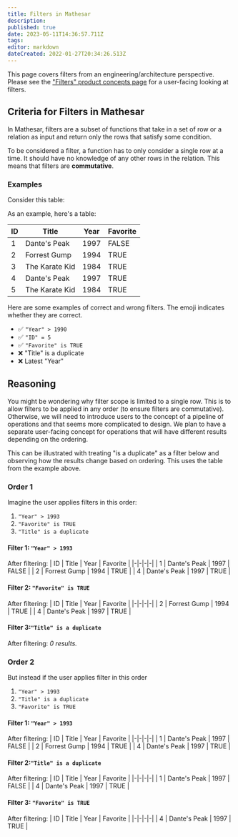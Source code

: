 ```yaml
---
title: Filters in Mathesar
description: 
published: true
date: 2023-05-11T14:36:57.711Z
tags: 
editor: markdown
dateCreated: 2022-01-27T20:34:26.513Z
---
```


This page covers filters from an engineering/architecture perspective. Please see the ["Filters" product concepts page](/en/product/concepts/filters) for a user-facing looking at filters.

## Criteria for Filters in Mathesar
In Mathesar, filters are a subset of functions that take in a set of row or a relation as input and return only the rows that satisfy some condition.

To be considered a filter, a function has to only consider a single row at a time. It should have no knowledge of any other rows in the relation. This means that filters are **commutative**.

### Examples

Consider this table:

As an example, here's a table:

| ID | Title | Year | Favorite |
|-|-|-|-|
| 1 | Dante's Peak | 1997 | FALSE |
| 2 | Forrest Gump | 1994 | TRUE |
| 3 | The Karate Kid | 1984 | TRUE |
| 4 | Dante's Peak | 1997 | TRUE |
| 5 | The Karate Kid | 1984 | TRUE |

Here are some examples of correct and wrong filters. The emoji indicates whether they are correct.
- :white_check_mark: `"Year" > 1990`
- :white_check_mark: `"ID" = 5`
- :white_check_mark: `"Favorite" is TRUE`
- :x: "Title" is a duplicate
- :x: Latest "Year"

## Reasoning
You might be wondering why filter scope is limited to a single row. This is to allow filters to be applied in any order (to ensure filters are commutative). Otherwise, we will need to introduce users to the concept of a pipeline of operations and that seems more complicated to design. We plan to have a separate user-facing concept for operations that will have different results depending on the ordering.

This can be illustrated with treating "is a duplicate" as a filter below and observing how the results change based on ordering. This uses the table from the example above.

### Order 1
Imagine the user applies filters in this order: 
1. `"Year" > 1993`
2. `"Favorite" is TRUE`
3. `"Title" is a duplicate`

#### Filter 1: `"Year" > 1993`
After filtering:
| ID | Title | Year | Favorite |
|-|-|-|-|
| 1 | Dante's Peak | 1997 | FALSE |
| 2 | Forrest Gump | 1994 | TRUE |
| 4 | Dante's Peak | 1997 | TRUE |

####  Filter 2: `"Favorite" is TRUE`
After filtering:
| ID | Title | Year | Favorite |
|-|-|-|-|
| 2 | Forrest Gump | 1994 | TRUE |
| 4 | Dante's Peak | 1997 | TRUE |

#### Filter 3:`"Title" is a duplicate`
After filtering: *0 results.*

### Order 2
But instead if the user applies filter in this order
1. `"Year" > 1993`
2. `"Title" is a duplicate`
3. `"Favorite" is TRUE`

#### Filter 1: `"Year" > 1993`
After filtering:
| ID | Title | Year | Favorite |
|-|-|-|-|
| 1 | Dante's Peak | 1997 | FALSE |
| 2 | Forrest Gump | 1994 | TRUE |
| 4 | Dante's Peak | 1997 | TRUE |

#### Filter 2:`"Title" is a duplicate`
After filtering:
| ID | Title | Year | Favorite |
|-|-|-|-|
| 1 | Dante's Peak | 1997 | FALSE |
| 4 | Dante's Peak | 1997 | TRUE |

####  Filter 3: `"Favorite" is TRUE`
After filtering:
| ID | Title | Year | Favorite |
|-|-|-|-|
| 4 | Dante's Peak | 1997 | TRUE |